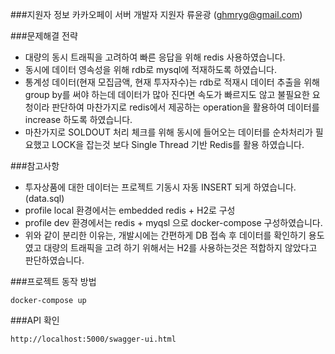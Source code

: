 ###지원자 정보
카카오페이 서버 개발자 지원자 류윤광 (ghmryg@gmail.com)

###문제해결 전략
- 대량의 동시 트래픽을 고려하여 빠른 응답을 위해 redis 사용하였습니다.
- 동시에 데이터 영속성을 위해 rdb로 mysql에 적재하도록 하였습니다.
- 통계성 데이터(현재 모집금액, 현재 투자자수)는 rdb로 적재시 데이터 추출을 위해 group by를 써야 하는데 
  데이터가 많아 진다면 속도가 빠르지도 않고 불필요한 요청이라 판단하여 마찬가지로 redis에서 제공하는 operation을 활용하여 
  데이터를 increase 하도록 하였습니다.
- 마찬가지로 SOLDOUT 처리 체크를 위해 동시에 들어오는 데이터를 순차처리가 필요했고 LOCK을 잡는것 보다 Single Thread 기반 Redis를 활용 하였습니다.

###참고사항
- 투자상품에 대한 데이터는 프로젝트 기동시 자동 INSERT 되게 하였습니다. (data.sql)
- profile local 환경에서는 embedded redis + H2로 구성
- profile dev 환경에서는 redis + myqsl 으로 docker-compose 구성하였습니다.
- 위와 같이 분리한 이유는, 개발시에는 간편하게 DB 접속 후 데이터를 확인하기 용도였고 대량의 트래픽을 고려 하기 위해서는 H2를 사용하는것은 적합하지 않았다고 판단하였습니다.

###프로젝트 동작 방법
```
docker-compose up
```

###API 확인
```
http://localhost:5000/swagger-ui.html
```
